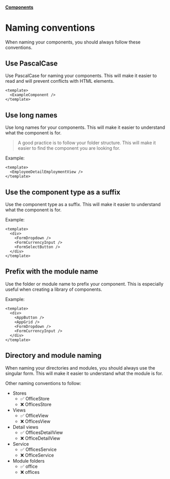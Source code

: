 #### [Components](/components.md)

# Naming conventions

When naming your components, you should always follow these conventions.

## Use PascalCase

Use PascalCase for naming your components. This will make it easier to read and will prevent conflicts with HTML elements.

```vue
<template>
  <ExampleComponent />
</template>
```

## Use long names

Use long names for your components. This will make it easier to understand what the component is for.

> A good practice is to follow your folder structure. This will make it easier to find the component you are looking for.

Example:

```vue
<template>
  <EmployeeDetailEmploymentView />
</template>
```

## Use the component type as a suffix

Use the component type as a suffix. This will make it easier to understand what the component is for.

Example:

```vue
<template>
  <div>
    <FormDropdown />
    <FormCurrencyInput />
    <FormSelectButton />
  </div>
</template>
```

## Prefix with the module name

Use the folder or module name to prefix your component. This is especially useful when creating a library of components.

Example:

```vue
<template>
  <div>
    <AppButton />
    <AppGrid />
    <FormDropdown />
    <FormCurrencyInput />
  </div>
</template>
```

## Directory and module naming

When naming your directories and modules, you should always use the singular form. This will make it easier to understand what the module is for.

Other naming conventions to follow:

- Stores
    - ✅ OfficeStore
    - ❌ OfficesStore
- Views
    - ✅ OfficeView
    - ❌ OfficesView
- Detail views
    - ✅ OfficesDetailView
    - ❌ OfficeDetailView
- Service
    - ✅ OfficesService
    - ❌ OfficeService
- Module folders
    - ✅ office
    - ❌ offices